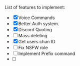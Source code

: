 List of features to implement:

- [x] Voice Commands
- [x] Better Auth system.
- [x] Discord Quoting
- [ ] Mass deleting
- [x] Get users chan ID
- [ ] Fix NSFW role
- [ ] Implement Prefix command
- [ ] 
